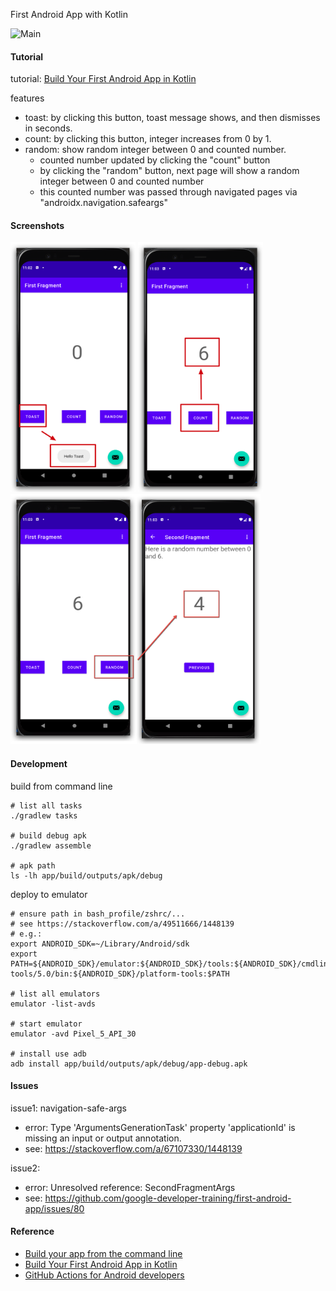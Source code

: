 First Android App with Kotlin

![Main](https://github.com/dylanninin/first-android-app/actions/workflows/main.yml/badge.svg)

#### Tutorial

tutorial: [Build Your First Android App in Kotlin](https://developer.android.com/codelabs/build-your-first-android-app-kotlin)

features

- toast: by clicking this button, toast message shows, and then dismisses in seconds.
- count: by clicking this button, integer increases from 0 by 1.
- random: show random integer between 0 and counted number.
    - counted number updated by clicking the "count" button
    - by clicking the "random" button, next page will show a random integer between 0 and counted number
    - this counted number was passed through navigated pages via "androidx.navigation.safeargs"

#### Screenshots

<p>
  <img src="./screenshots/1.png" width="200px" height="400px">
  <img src="./screenshots/2.png" width="200px" height="400px">
  <img src="./screenshots/3.png" width="400px" height="400px">
</p>

#### Development

build from command line

```shell
# list all tasks
./gradlew tasks

# build debug apk
./gradlew assemble

# apk path
ls -lh app/build/outputs/apk/debug
```

deploy to emulator

```shell
# ensure path in bash_profile/zshrc/...
# see https://stackoverflow.com/a/49511666/1448139
# e.g.:
export ANDROID_SDK=~/Library/Android/sdk
export PATH=${ANDROID_SDK}/emulator:${ANDROID_SDK}/tools:${ANDROID_SDK}/cmdline-tools/5.0/bin:${ANDROID_SDK}/platform-tools:$PATH

# list all emulators
emulator -list-avds

# start emulator
emulator -avd Pixel_5_API_30

# install use adb
adb install app/build/outputs/apk/debug/app-debug.apk
```


#### Issues

issue1: navigation-safe-args

- error: Type 'ArgumentsGenerationTask' property 'applicationId' is missing an input or output annotation.
- see: https://stackoverflow.com/a/67107330/1448139

issue2:
- error: Unresolved reference: SecondFragmentArgs
- see: https://github.com/google-developer-training/first-android-app/issues/80


#### Reference
- [Build your app from the command line](https://developer.android.com/studio/build/building-cmdline)
- [Build Your First Android App in Kotlin](https://developer.android.com/codelabs/build-your-first-android-app-kotlin)
- [GitHub Actions for Android developers](https://medium.com/google-developer-experts/github-actions-for-android-developers-6b54c8a32f55)
